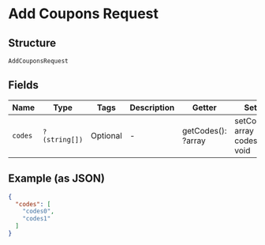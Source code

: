 
# Add Coupons Request

## Structure

`AddCouponsRequest`

## Fields

| Name | Type | Tags | Description | Getter | Setter |
|  --- | --- | --- | --- | --- | --- |
| `codes` | `?(string[])` | Optional | - | getCodes(): ?array | setCodes(?array codes): void |

## Example (as JSON)

```json
{
  "codes": [
    "codes0",
    "codes1"
  ]
}
```

